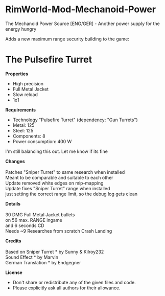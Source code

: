 # RimWorld-Mod-Mechanoid-Power
The Mechanoid Power Source [ENG/GER] - Another power supply for the energy hungry

Adds a new maximum range security building to the game:

<h1>The Pulsefire Turret</h1>
 
<b>Properties</b>
 - High precision
 - Full Metal Jacket
 - Slow reload
 - 1x1

<b>Requirements</b>
 - Technology "Pulsefire Turret"
   (dependency: "Gun Turrets")
 - Metal: 125
 - Steel: 125
 - Components: 8
 - Power consumption: 400 W
 
I'm still balancing this out. Let me know if its fine
 
<b>Changes</b><br><br>
Patches "Sniper Turret" to same research when installed<br>
Meant to be comparable and suitable to each other<br>
Update removed white edges on mip-mapping <br>
Update fixes "Sniper Turret" range when installed<br>
just setting the correct range limit, so the debug log gets clean<br>

<b>Details</b><br><br>
30 DMG Full Metal Jacket bullets<br>
on 56 max. RANGE ingame<br>
and 6 seconds CD<br>
Needs ~9 Researches from scratch Crash Landing<br>

<b>Credits</b><br><br>
Based on Sniper Turret * by Sunny & Kilroy232<br>
Sound Effect * by Marvin<br>
German Translation * by Endgegner<br>

<b>License</b>
- Don't share or redistribute any of the given files and code.
- Please explicitly ask all authors for their allowance.
